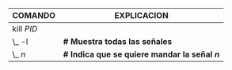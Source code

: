 | COMANDO  | EXPLICACION  |
|----------|--------------|
|kill *PID* |  |
|  \\_  -l | **# Muestra todas las señales** |
|  \\_  *n* | **# Indica que se quiere mandar la señal *n*** |
